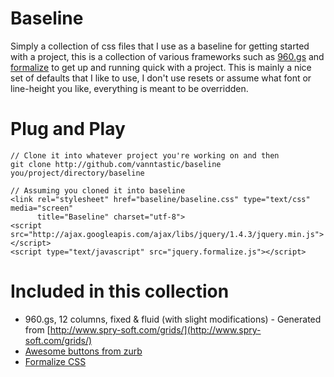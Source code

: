 Baseline
========

Simply a collection of css files that I use as a baseline for getting started with a project, this is a collection of various frameworks such as [960.gs](http://github.com/nathansmith/960-Grid-System) and [formalize](http://host.sonspring.com/formalize/) to get up and running quick with a project. This is mainly a nice set of defaults that I like to use, I don't use resets or assume what font or line-height you like, everything is meant to be overridden.

Plug and Play
=============
    
    // Clone it into whatever project you're working on and then
    git clone http://github.com/vanntastic/baseline you/project/directory/baseline
    
    // Assuming you cloned it into baseline
    <link rel="stylesheet" href="baseline/baseline.css" type="text/css" media="screen" 
          title="Baseline" charset="utf-8">
    <script src="http://ajax.googleapis.com/ajax/libs/jquery/1.4.3/jquery.min.js"></script>
    <script type="text/javascript" src="jquery.formalize.js"></script>

Included in this collection
===========================

- 960.gs, 12 columns, fixed & fluid (with slight modifications) - Generated from [http://www.spry-soft.com/grids/](http://www.spry-soft.com/grids/)
- [Awesome buttons from zurb](http://www.zurb.com/playground/super-awesome-buttons) 
- [Formalize CSS](http://sonspring.com/journal/formalize-css)